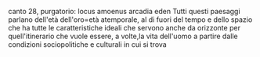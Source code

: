 canto 28, purgatorio:
locus amoenus
arcadia
eden 
Tutti questi paesaggi parlano dell'età dell'oro=età atemporale, al di fuori del tempo e dello spazio che ha tutte le caratteristiche ideali che servono anche da orizzonte per quell'itinerario che vuole essere, a volte,la vita dell'uomo a partire dalle condizioni sociopolitiche e culturali in cui si trova